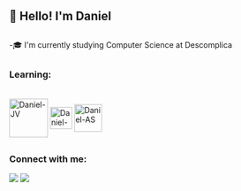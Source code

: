 ## 👋 Hello! I'm Daniel

##
-🎓 I'm currently studying Computer Science at Descomplica

##
### Learning:
<div style="display: inline_block"><br>
  <a href="https://www.java.com/pt-BR/"><img align="center" alt="Daniel-JV" width="70" src="https://cdn.jsdelivr.net/gh/devicons/devicon/icons/java/java-original-wordmark.svg"></a>
  <a href="https://kotlinlang.org/"><img align="center" alt="Daniel-KT" width="40" src="https://cdn.jsdelivr.net/gh/devicons/devicon/icons/kotlin/kotlin-original.svg"></a>
  <a href="https://developer.android.com/studio"><img align="center" alt="Daniel-AS" width="50" src="https://cdn.jsdelivr.net/gh/devicons/devicon/icons/androidstudio/androidstudio-original.svg"></a>
</div>
  
##
  
### Connect with me: 
<div> 
  <a href = "mailto:danielpn23@outlook.com"><img src="https://img.shields.io/badge/Microsoft_Outlook-0078D4?style=for-the-badge&logo=microsoft-outlook&logoColor=white"></a>
  <a href = "https://www.linkedin.com/in/daniel-augusto-nunes/"><img src="https://img.shields.io/badge/LinkedIn-0077B5?style=for-the-badge&logo=linkedin&logoColor=white"></a>
</div>
